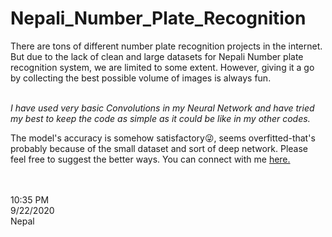 # Nepali_Number_Plate_Recognition

There are tons of different number plate recognition projects in the internet. <br>
But due to the lack of clean and large datasets for Nepali Number plate recognition system, we are limited to some extent. However, giving it a go by collecting the best possible volume of images is always fun. 
<br><br>

<i>I have used very basic Convolutions in my Neural Network and have tried my best to keep the code as simple as it could be like in my other codes.
</i>

The model's accuracy is somehow satisfactory😜, seems overfitted-that's probably because of the small dataset and sort of deep network. Please feel free to suggest the better ways. You can connect with me <a href="https://www.linkedin.com/in/bishabpokharel/">here.</a>
 <br><br><br>
 
 10:35 PM<br>
 9/22/2020<br>
 Nepal
